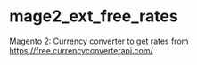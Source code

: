 # mage2_ext_free_rates
Magento 2: Currency converter to get rates from https://free.currencyconverterapi.com/
